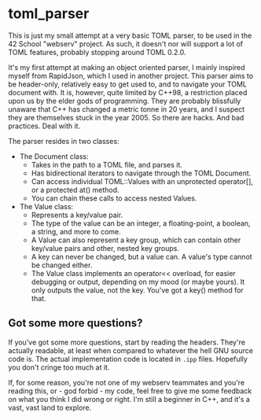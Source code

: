 # toml_parser
This is just my small attempt at a very basic TOML parser, to be used in the 42 School "webserv" project. As such, it doesn't nor will support a lot of TOML features, probably stopping around TOML 0.2.0.

It's my first attempt at making an object oriented parser, I mainly inspired myself from RapidJson, which I used in another project. This parser aims to be header-only, relatively easy to get used to, and to navigate your TOML document with. It is, however, quite limited by C++98, a restriction placed upon us by the elder gods of programming. They are probably blissfully unaware that C++ has changed a metric tonne in 20 years, and I suspect they are themselves stuck in the year 2005. So there are hacks. And bad practices. Deal with it.

The parser resides in two classes:
- The Document class:
  - Takes in the path to a TOML file, and parses it.
  - Has bidirectional iterators to navigate through the TOML Document.
  - Can access individual TOML::Values with an unprotected operator[], or a protected at() method.
  - You can chain these calls to access nested Values.
- The Value class:
  - Represents a key/value pair.
  - The type of the value can be an integer, a floating-point, a boolean, a string, and more to come.
  - A Value can also represent a key group, which can contain other key/value pairs and other, nested key groups.
  - A key can never be changed, but a value can. A value's type cannot be changed either.
  - The Value class implements an operator<< overload, for easier debugging or output, depending on my mood (or maybe yours). It only outputs the value, not the key. You've got a key() method for that.

## Got some more questions?
If you've got some more questions, start by reading the headers. They're actually readable, at least when compared to whatever the hell GNU source code is. The actual implementation code is located in `.ipp` files. Hopefully you don't cringe too much at it.

If, for some reason, you're not one of my webserv teammates and you're reading this, or - god forbid - my code, feel free to give me some feedback on what you think I did wrong or right. I'm still a beginner in C++, and it's a vast, vast land to explore.
